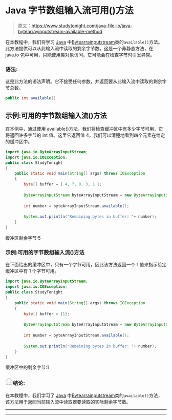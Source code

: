 # Java 字节数组输入流可用()方法

> 原文：<https://www.studytonight.com/java-file-io/java-bytearrayinputstream-available-method>

在本教程中，我们将学习 [Java](https://www.studytonight.com/java/) 中[Bytearrainputstream](https://www.studytonight.com/java-file-io/java-bytearrayinputstream-class)类的`available()`方法。此方法提供可以从此输入流中读取的剩余字节数。这是一个非静态方法，在 java.io 包中可用，只能使用类对象访问。它可能会在检查字节时引发异常。

### 语法:

这是此方法的语法声明。它不接受任何参数，并返回要从此输入流中读取的剩余字节总数。

```java
public int available() 
```

## 示例:可用的字节数组输入流()方法

在本例中，通过使用 available()方法，我们将检查缓冲区中有多少字节可用，它将返回许多字节的 int 值。这里它返回值 4，我们可以清楚地看到四个元素在给定的缓冲区中。

```java
import java.io.ByteArrayInputStream;
import java.io.IOException;
public class StudyTonight 
{
	public static void main(String[] args) throws IOException 
	{ 
		byte[] buffer = { 4, 7, 8, 3, 1 }; 

		ByteArrayInputStream byteArrayInputStream = new ByteArrayInputStream(buffer); 

		int number = byteArrayInputStream.available(); 

		System.out.println("Remaining bytes in buffer: "+ number); 
	}  
}
```

缓冲区剩余字节:5

### 示例:可用的字节数组输入流()方法

在下面给出的缓冲区中，只有一个字节可用，因此该方法返回一个 1 值来指示给定缓冲区中有 1 个字节可用。

```java
import java.io.ByteArrayInputStream;
import java.io.IOException;
public class StudyTonight 
{
	public static void main(String[] args) throws IOException 
	{ 
		byte[] buffer = {1}; 

		ByteArrayInputStream byteArrayInputStream = new ByteArrayInputStream(buffer); 

		int number = byteArrayInputStream.available(); 

		System.out.println("Remaining bytes in buffer: "+ number); 
	}  
}
```

缓冲区中的剩余字节:1

### ![mail](img/6ad6846af98aad278a954670e0e6f06b.png "mail")结论:

在本教程中，我们学习了 [Java](https://www.studytonight.com/java/) 中[Bytearrainputstream](https://www.studytonight.com/java-file-io/java-bytearrayinputstream-class)类的`available()`方法，该方法用于返回当前输入流中读取器要读取的实际剩余字节数。

* * *

* * *